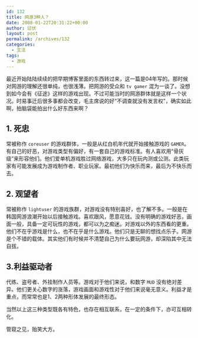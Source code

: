 ```yaml
---
id: 132
title: 网游3种人？
date: 2008-01-22T20:31:22+00:00
author: 愆伏
layout: post
permalink: /archives/132
categories:
  - 生活
tags:
  - 游戏
---
```

最近开始陆陆续续的把早期博客里面的东西转过来，这一篇是04年写的。那时候对网游的理解还很单纯，也很浅薄。把网游的受众和 `tv gamer` 混为一谈了。没想到如今会有《征途》这样的游戏出现。不过可能当时的网游群体就是这样一个状况。时易事迁后很多事都会改变，毛主席说的好“不调查就没有发言权"，确实如此啊，拍脑袋能拍出什么好东西来啊？

## 1. 死忠

常被称作 `coreuser` 的游戏群体，一般是从红白机年代就开始接触游戏的 `GAMER`。有自己的好恶，对游戏类型有偏好，有一套自己的游戏标准。有人喜欢用“骨灰级”来形容他们。他们爱单机游戏胜过网络游戏，大多只在玩内测或公测。此类玩家有可能发展成为游戏制作者、职业玩家。最初他们为快乐而来，最后为不快乐而去。

## 2. 观望者
  
常被称作 `lightuser` 的游戏族群，对游戏没有特别喜好，也了解不多。一般是在韩国网游浪潮开始以后接触游戏。喜欢跟风，愿意花钱。没有明确的游戏好恶，画面一般，具备一定可玩性的游戏，都可以为之痴迷。对游戏以外的东西看的更重。他们不在乎游戏是什么，也不在乎是什么游戏。他们只是无聊的想找点乐子。网游是个不错的载体。其实他们有时候并不清楚自己为什么要玩网游，却深陷其中无法自拔。

## 3.利益驱动者
  
代练、盗号者、外挂制作人员等。游戏对于他们来说，和数字 `MUD` 没有绝对差异。他们更关心数字的涨落，游戏画面和游戏性对于他们来说毫无意义。利益才是重点，而常常也是1、2两种形体发展的最终形态。

当然以上这三种类型既各有特色，也存在相互联系，在一定的条件下，亦可互相转化。
  
管窥之见，贻笑大方。